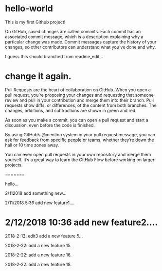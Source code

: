 # hello-world
This is my first Github project!


On GitHub, saved changes are called commits. Each commit has an associated commit message, which is a description explaining why a particular change was made. Commit messages capture the history of your changes, so other contributors can understand what you’ve done and why.

I guess this should branched from readme_edit...

change it again. 
=======

Pull Requests are the heart of collaboration on GitHub. When you open a pull request, you’re proposing your changes and requesting that someone review and pull in your contribution and merge them into their branch. Pull requests show diffs, or differences, of the content from both branches. The changes, additions, and subtractions are shown in green and red.

As soon as you make a commit, you can open a pull request and start a discussion, even before the code is finished.

By using GitHub’s @mention system in your pull request message, you can ask for feedback from specific people or teams, whether they’re down the hall or 10 time zones away.


You can even open pull requests in your own repository and merge them yourself. It’s a great way to learn the GitHub Flow before working on larger projects.


=======

hello...


2/112018 add something new...


2/11/2018 5:36 add new feature1....

2/12/2018 10:36 add new feature2....
=======
2018-2-12: edit3 add a new feature 5...




2018-2-22: add a new feature 15.

2018-2-22: add a new feature 16.

2018-2-22: add a new feature 18.
